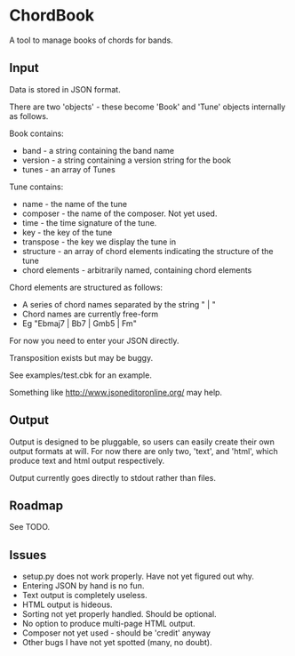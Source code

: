 ChordBook
=========

A tool to manage books of chords for bands.

Input
-----

Data is stored in JSON format.

There are two 'objects' - these become 'Book' and 'Tune' objects internally
as follows.

Book contains:

* band - a string containing the band name
* version - a string containing a version string for the book
* tunes - an array of Tunes

Tune contains:

* name - the name of the tune
* composer - the name of the composer. Not yet used.
* time - the time signature of the tune. 
* key - the key of the tune
* transpose - the key we display the tune in 
* structure - an array of chord elements indicating the structure of the tune
* chord elements - arbitrarily named, containing chord elements

Chord elements are structured as follows:

* A series of chord names separated by the string " | "
* Chord names are currently free-form
* Eg "Ebmaj7 | Bb7 | Gmb5 | Fm"

For now you need to enter your JSON directly.

Transposition exists but may be buggy.

See examples/test.cbk for an example.

Something like http://www.jsoneditoronline.org/ may help.

Output
------

Output is designed to be pluggable, so users can easily create their
own output formats at will. For now there are only two, 'text', and
'html', which produce text and html output respectively.

Output currently goes directly to stdout rather than files.

Roadmap
-------

See TODO.

Issues
------

* setup.py does not work properly. Have not yet figured out why.
* Entering JSON by hand is no fun.
* Text output is completely useless.
* HTML output is hideous.
* Sorting not yet properly handled. Should be optional.
* No option to produce multi-page HTML output.
* Composer not yet used - should be 'credit' anyway
* Other bugs I have not yet spotted (many, no doubt).



